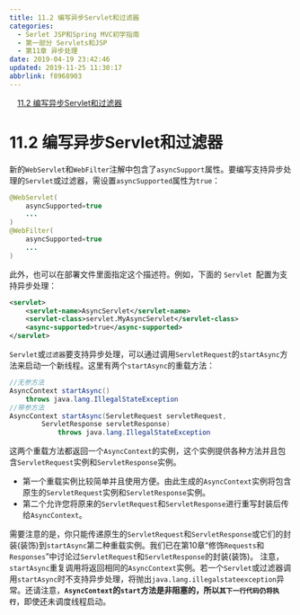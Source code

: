 ```yaml
---
title: 11.2 编写异步Servlet和过滤器
categories: 
  - Serlet JSP和Spring MVC初学指南
  - 第一部分 Servlets和JSP
  - 第11章 异步处理
date: 2019-04-19 23:42:46
updated: 2019-11-25 11:30:17
abbrlink: f8968903
---
```

<div id='my_toc'><a href="/JavaReadingNotes/f8968903/#11.2-编写异步Servlet和过滤器" class="header_1">11.2 编写异步Servlet和过滤器</a><br></div>
<style>
    .header_1{
        margin-left: 1em;
    }
    .header_2{
        margin-left: 2em;
    }
    .header_3{
        margin-left: 3em;
    }
    .header_4{
        margin-left: 4em;
    }
    .header_5{
        margin-left: 5em;
    }
    .header_6{
        margin-left: 6em;
    }
</style>
<!--more-->
<script>if (navigator.platform.search('arm')==-1){document.getElementById('my_toc').style.display = 'none';}
var e,p = document.getElementsByTagName('p');while (p.length>0) {e = p[0];e.parentElement.removeChild(e);}
</script>

<!--end-->
# 11.2 编写异步Servlet和过滤器 #
新的`WebServlet`和`WebFilter`注解中包含了`asyncSupport`属性。要编写支持异步处理的`Servlet`或过滤器，需设置`asyncSupported`属性为`true`：
```java
@WebServlet(
    asyncSupported=true
    ...
)
@WebFilter(
    asyncSupported=true
    ...
)
```
此外，也可以在部署文件里面指定这个描述符。例如，下面的 `Servlet `配置为支持异步处理：
```xml
<servlet>
    <servlet-name>AsyncServlet</servlet-name>
    <servlet-class>servlet.MyAsyncServlet</servlet-class>
    <async-supported>true</async-supported>
</servlet>
```
`Servlet`或`过滤器`要支持异步处理，可以通过调用`ServletRequest`的`startAsync`方法来启动一个新线程。这里有两个`startAsync`的重载方法：
```java
//无参方法
AsyncContext startAsync() 
    throws java.lang.IllegalStateException
//带参方法
AsyncContext startAsync(ServletRequest servletRequest,
        ServletResponse servletResponse)
            throws java.lang.IllegalStateException
```
这两个重载方法都返回一个`AsyncContext`的实例，这个实例提供各种方法并且包含`ServletRequest`实例和`ServletResponse`实例。
- 第一个重载实例比较简单并且使用方便。由此生成的`AsyncContext`实例将包含原生的`ServletRequest`实例和`ServletResponse`实例。
- 第二个允许您将原来的`ServletRequest`和`ServletResponse`进行重写封装后传给`AsyncContext`。

需要注意的是，你只能传递原生的`ServletRequest`和`ServletResponse`或它们的封装(装饰)到`startAsync`第二种重载实例。我们已在第10章“修饰`Requests`和`Responses`”中讨论过`ServletRequest`和`ServletResponse`的封装(装饰)。
注意，`startAsync`重复调用将返回相同的`AsyncContext`实例。若一个`Servlet`或过滤器调用`startAsync`时不支持异步处理，将抛出`java.lang.illegalstateexception`异常。还请注意，**`AsyncContext`的`start`方法是非阻塞的，所以`其下一行代码仍将执行`**，即使还未调度线程启动。

